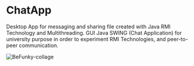 # ChatApp

Desktop App for messaging and sharing file created with Java RMI Technology and Multithreading. GUI Java SWING (Chat Application) for university purpose in order to experiment RMI Technologies, and peer-to-peer communication.

![BeFunky-collage](https://user-images.githubusercontent.com/77486696/142143222-ebbd61d4-9d48-4456-88fd-be6eced1dfd9.jpg)
